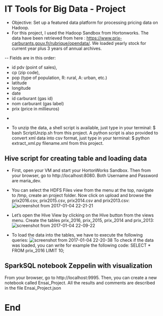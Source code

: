 # IT Tools for Big Data - Project

* Objective: Set up a featured data platform for processing pricing data on Hadoop.
* For this project, I used the Hadoop Sandbox from Hortonworks.
The data have been retrieved from here : https://www.prix-carburants.gouv.fr/rubrique/opendata/.
We loaded yearly stock for current year plus 3 years of annual archives.

-- Fields are in this order:
* id pdv (point of sales),
* cp (zip code),
* pop (type of population, R: rural, A: urban, etc.)
* latitude
* longitude
* date
* id carburant (gas id)
* nom carburant (gas label)
* prix (price in millieuros)
-
* To unzip the data, a shell script is available, just type in your terminal:
$ bash ScriptUnzip.sh from this project.
A python script is also provided to convert xml data into csv format, just type in your terminal:
$ python extract_xml.py filename.xml from this project.

## Hive script for creating table and loading data
* First, open your VM and start your HortonWorks Sandbox. Then from your browser, go to http://localhost:8080. Both Username and Password are maria_dev.
* You can select the HDFS Files view from the menu at the top, navigate to /tmp, create an project folder. Now click on upload and browse the prix2016.csv, prix2015.csv, prix2014.csv and prix2013.csv:
![screenshot from 2017-01-04 22-21-21](https://cloud.githubusercontent.com/assets/23345653/21659746/6e4a22fc-d2cc-11e6-920a-b6b1f53b3a17.png)

* Let’s open the Hive View by clicking on the Hive button from the views menu. Create the tables prix_2016, prix_2015, prix_2014 and prix_2013:
![screenshot from 2017-01-04 22-09-22](https://cloud.githubusercontent.com/assets/23345653/21659388/ba8fe5ea-d2ca-11e6-9d78-db055892bda3.png)

* To load the data into the tables, we have to execute the following queries:
![screenshot from 2017-01-04 22-20-38](https://cloud.githubusercontent.com/assets/23345653/21659672/2d7b1ad8-d2cc-11e6-8eb2-4eb44a6eded4.png)
To check if the data was loaded, you can write for example the following code:
SELECT * FROM prix_2016 LIMIT 10;

## SparkSQL notebook Zeppelin with visualization
From your browser, go to http://localhost:9995.
Then, you can create a new notebook called Ensai_Project. All the results and comments are described in the file Ensai_Project.json

# End
